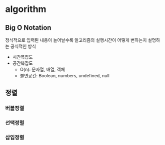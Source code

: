 # algorithm
## Big O Notation
정식적으로 입력된 내용이 늘어날수록 알고리즘의 실행시간이 어떻게 변하는지 설명하는 공식적인 방식
- 시간복잡도
- 공간복잡도
  - O(n): 문자열, 배열, 객체
  - 불변공간: Boolean, numbers, undefined, null
## 정렬
### 버블정렬
### 선택정렬
### 삽입정렬

